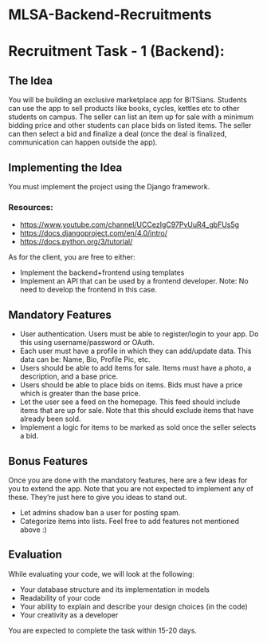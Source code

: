 # MLSA-Backend-Recruitments

# Recruitment Task - 1 (Backend): 

## The Idea
You will be building an exclusive marketplace app for BITSians. Students can use the app to sell products like books, cycles, kettles etc to other students on campus. The seller can list an item up for sale with a minimum bidding price and other students can place bids on listed items. The seller can then select a bid and finalize a deal (once the deal is finalized, communication can happen outside the app).

## Implementing the Idea
You must implement the project using the Django framework.
### Resources:
* https://www.youtube.com/channel/UCCezIgC97PvUuR4_gbFUs5g
* https://docs.djangoproject.com/en/4.0/intro/
* https://docs.python.org/3/tutorial/

As for the client, you are free to either:
* Implement the backend+frontend using templates
* Implement an API that can be used by a frontend developer. Note: No need to develop the frontend in this case.

## Mandatory Features
* User authentication. Users must be able to register/login to your app. Do this using username/password or OAuth.
* Each user must have a profile in which they can add/update data. This data can be: Name, Bio, Profile Pic, etc.
* Users should be able to add items for sale. Items must have a photo, a description, and a base price.
* Users should be able to place bids on items. Bids must have a price which is greater than the base price.
* Let the user see a feed on the homepage. This feed should include items that are up for sale. Note that this should exclude items that have already been sold.
* Implement a logic for items to be marked as sold once the seller selects a bid.

## Bonus Features
Once you are done with the mandatory features, here are a few ideas for you to extend the app. Note that you are not expected to implement any of these. They’re just here to give you ideas to stand out.

* Let admins shadow ban a user for posting spam.
* Categorize items into lists.
Feel free to add features not mentioned above :)

## Evaluation
While evaluating your code, we will look at the following:

* Your database structure and its implementation in models
* Readability of your code
* Your ability to explain and describe your design choices (in the code)
* Your creativity as a developer

You are expected to complete the task within 15-20 days.

